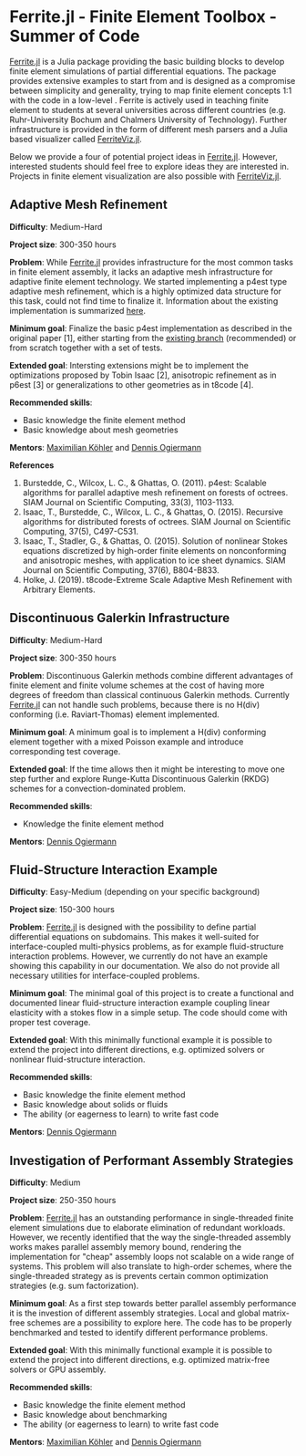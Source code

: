 # Ferrite.jl - Finite Element Toolbox - Summer of Code

[Ferrite.jl](https://github.com/ferrite-fem/Ferrite.jl) is a Julia package providing the basic building blocks to develop finite element simulations of partial differential equations.
The package provides extensive examples to start from and is designed as a compromise between simplicity and generality, trying to map finite element concepts 1:1 with the code in a low-level .
Ferrite is actively used in teaching finite element to students at several universities across different countries (e.g. Ruhr-University Bochum and Chalmers University of Technology).
Further infrastructure is provided in the form of different mesh parsers and a Julia based visualizer called [FerriteViz.jl](https://github.com/Ferrite-FEM/FerriteViz.jl).

Below we provide a four of potential project ideas in [Ferrite.jl](https://github.com/ferrite-fem/Ferrite.jl).
However, interested students should feel free to explore ideas they are interested in.
Projects in finite element visualization are also possible with [FerriteViz.jl](https://github.com/Ferrite-FEM/FerriteViz.jl).


## Adaptive Mesh Refinement

**Difficulty**: Medium-Hard

**Project size**: 300-350 hours

**Problem**: While [Ferrite.jl](https://github.com/ferrite-fem/Ferrite.jl) provides infrastructure for the most common tasks in finite element assembly, it lacks an adaptive mesh infrastructure for adaptive finite element technology.
We started implementing a p4est type adaptive mesh refinement, which is a highly optimized data structure for this task, could not find time to finalize it.
Information about the existing implementation is summarized [here](https://github.com/Ferrite-FEM/Ferrite.jl/blob/mk/p4est/p4est-ferrite.md).

**Minimum goal**: Finalize the basic p4est implementation as described in the original paper [1], either starting from the [existing branch](https://github.com/Ferrite-FEM/Ferrite.jl/tree/mk/p4est) (recommended) or from scratch together with a set of tests.

**Extended goal**: Intersting extensions might be to implement the optimizations proposed by Tobin Isaac [2], anisotropic refinement as in p6est [3] or generalizations to other geometries as in t8code [4].

**Recommended skills**: 
- Basic knowledge the finite element method
- Basic knowledge about mesh geometries

**Mentors**: [Maximilian Köhler](https://github.com/koehlerson) and [Dennis Ogiermann](https://github.com/termi-official)

**References**

1. Burstedde, C., Wilcox, L. C., & Ghattas, O. (2011). p4est: Scalable algorithms for parallel adaptive mesh refinement on forests of octrees. SIAM Journal on Scientific Computing, 33(3), 1103-1133.
2. Isaac, T., Burstedde, C., Wilcox, L. C., & Ghattas, O. (2015). Recursive algorithms for distributed forests of octrees. SIAM Journal on Scientific Computing, 37(5), C497-C531.
3. Isaac, T., Stadler, G., & Ghattas, O. (2015). Solution of nonlinear Stokes equations discretized by high-order finite elements on nonconforming and anisotropic meshes, with application to ice sheet dynamics. SIAM Journal on Scientific Computing, 37(6), B804-B833.
4. Holke, J. (2019). t8code-Extreme Scale Adaptive Mesh Refinement with Arbitrary Elements.



## Discontinuous Galerkin Infrastructure

**Difficulty**: Medium-Hard

**Project size**: 300-350 hours

**Problem**: Discontinuous Galerkin methods combine different advantages of finite element and finite volume schemes at the cost of having more degrees of freedom than classical continuous Galerkin methods.
Currently [Ferrite.jl](https://github.com/ferrite-fem/Ferrite.jl) can not handle such problems, because there is no H(div) conforming (i.e. Raviart-Thomas) element implemented.

**Minimum goal**: A minimum goal is to implement a H(div) conforming element together with a mixed Poisson example and introduce corresponding test coverage.

**Extended goal**: If the time allows then it might be interesting to move one step further and explore Runge-Kutta Discontinuous Galerkin (RKDG) schemes for a convection-dominated problem.

**Recommended skills**: 
- Knowledge the finite element method

**Mentors**: [Dennis Ogiermann](https://github.com/termi-official)



## Fluid-Structure Interaction Example

**Difficulty**: Easy-Medium (depending on your specific background)

**Project size**: 150-300 hours

**Problem**: [Ferrite.jl](https://github.com/ferrite-fem/Ferrite.jl) is designed with the possibility to define partial differential equations on subdomains.
This makes it well-suited for interface-coupled multi-physics problems, as for example fluid-structure interaction problems.
However, we currently do not have an example showing this capability in our documentation.
We also do not provide all necessary utilities for interface-coupled problems.

**Minimum goal**: The minimal goal of this project is to create a functional and documented linear fluid-structure interaction example coupling linear elasticity with a stokes flow in a simple setup.
The code should come with proper test coverage.

**Extended goal**: With this minimally functional example it is possible to extend the project into different directions, e.g. optimized solvers or nonlinear fluid-structure interaction.

**Recommended skills**: 
- Basic knowledge the finite element method
- Basic knowledge about solids or fluids
- The ability (or eagerness to learn) to write fast code

**Mentors**: [Dennis Ogiermann](https://github.com/termi-official)



## Investigation of Performant Assembly Strategies

**Difficulty**: Medium

**Project size**: 250-350 hours

**Problem**: [Ferrite.jl](https://github.com/ferrite-fem/Ferrite.jl) has an outstanding performance in single-threaded finite element simulations due to elaborate elimination of redundant workloads.
However, we recently identified that the way the single-threaded assembly works makes parallel assembly memory bound, rendering the implementation for "cheap" assembly loops not scalable on a wide range of systems.
This problem will also translate to high-order schemes, where the single-threaded strategy as is prevents certain common optimization strategies (e.g. sum factorization).

**Minimum goal**: As a first step towards better parallel assembly performance it is the investion of different assembly strategies.
Local and global matrix-free schemes are a possibility to explore here.
The code has to be properly benchmarked and tested to identify different performance problems.

**Extended goal**: With this minimally functional example it is possible to extend the project into different directions, e.g. optimized matrix-free solvers or GPU assembly.

**Recommended skills**: 
- Basic knowledge the finite element method
- Basic knowledge about benchmarking
- The ability (or eagerness to learn) to write fast code

**Mentors**: [Maximilian Köhler](https://github.com/koehlerson) and [Dennis Ogiermann](https://github.com/termi-official)
